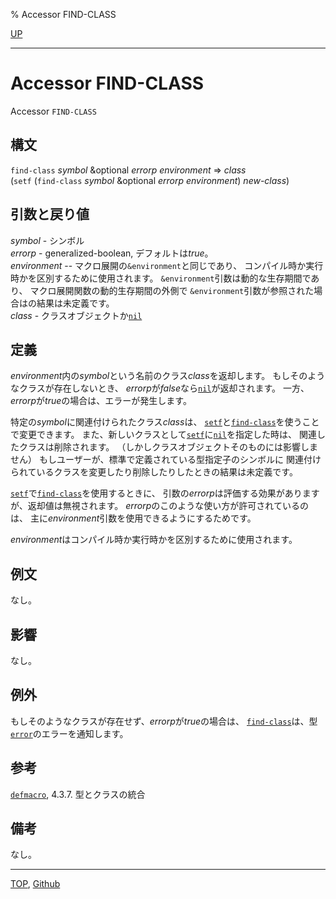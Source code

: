 % Accessor FIND-CLASS

[UP](7.7.html)  

---

# Accessor **FIND-CLASS**


Accessor `FIND-CLASS`


## 構文

`find-class` *symbol* &optional *errorp* *environment* => *class*  
(`setf` (`find-class` *symbol* &optional *errorp* *environment*) *new-class*)


## 引数と戻り値

*symbol* - シンボル  
*errorp* - generalized-boolean, デフォルトは*true*。  
*environment* -- マクロ展開の`&environment`と同じであり、
コンパイル時か実行時かを区別するために使用されます。
`&environment`引数は動的な生存期間であり、
マクロ展開関数の動的生存期間の外側で
`&environment`引数が参照された場合はの結果は未定義です。  
*class* - クラスオブジェクトか[`nil`](5.3.nil-variable.html)


## 定義

*environment*内の*symbol*という名前のクラス*class*を返却します。
もしそのようなクラスが存在しないとき、
*errorp*が*false*なら[`nil`](5.3.nil-variable.html)が返却されます。
一方、*errorp*が*true*の場合は、エラーが発生します。

特定の*symbol*に関連付けられたクラス*class*は、
[`setf`](5.3.setf.html)と[`find-class`](7.7.find-class.html)を使うことで変更できます。
また、新しいクラスとして[`setf`](5.3.setf.html)に[`nil`](5.3.nil-variable.html)を指定した時は、
関連したクラスは削除されます。
（しかしクラスオブジェクトそのものには影響しません）
もしユーザーが、標準で定義されている型指定子のシンボルに
関連付けられているクラスを変更したり削除したりしたときの結果は未定義です。

[`setf`](5.3.setf.html)で[`find-class`](7.7.find-class.html)を使用するときに、
引数の*errorp*は評価する効果がありますが、返却値は無視されます。
*errorp*のこのような使い方が許可されているのは、
主に*environment*引数を使用できるようにするためです。

*environment*はコンパイル時か実行時かを区別するために使用されます。


## 例文

なし。


## 影響

なし。


## 例外

もしそのようなクラスが存在せず、*errorp*が*true*の場合は、
[`find-class`](7.7.find-class.html)は、型[`error`](9.2.error-condition.html)のエラーを通知します。


## 参考

[`defmacro`](3.8.defmacro.html), 4.3.7. 型とクラスの統合


## 備考

なし。


---
[TOP](index.html),  [Github](https://github.com/nptcl/npt-japanese)

